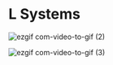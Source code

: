 # L Systems
 
![ezgif com-video-to-gif (2)](https://github.com/jyblackshaw/L-Systems/assets/68715353/5c286ec2-1c95-42e7-bfad-05969691dbb3)

![ezgif com-video-to-gif (3)](https://github.com/jyblackshaw/L-Systems/assets/68715353/c4d31316-1246-48ac-88bb-e598772550f3)
